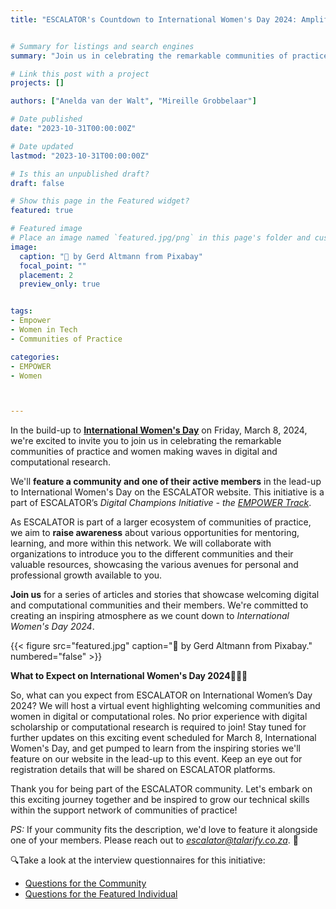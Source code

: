 ```yaml
---
title: "ESCALATOR's Countdown to International Women's Day 2024: Amplifying Women in Tech 👩‍💻💥"


# Summary for listings and search engines
summary: "Join us in celebrating the remarkable communities of practice and women making waves in digital and computational research! 💡"

# Link this post with a project
projects: []

authors: ["Anelda van der Walt", "Mireille Grobbelaar"]

# Date published
date: "2023-10-31T00:00:00Z"

# Date updated
lastmod: "2023-10-31T00:00:00Z"

# Is this an unpublished draft?
draft: false

# Show this page in the Featured widget?
featured: true

# Featured image
# Place an image named `featured.jpg/png` in this page's folder and customize its options here.
image:
  caption: "📸 by Gerd Altmann from Pixabay" 
  focal_point: ""
  placement: 2
  preview_only: true


tags:
- Empower
- Women in Tech
- Communities of Practice

categories:
- EMPOWER
- Women



---
```


In the build-up to [**International Women's Day**](https://www.internationalwomensday.com/) on Friday, March 8, 2024, we're excited to invite you to join us in celebrating the remarkable communities of practice and women making waves in digital and computational research. 

We'll **feature a community and one of their active members** in the lead-up to International Women's Day on the ESCALATOR website. This initiative is a part of ESCALATOR’s *Digital Champions Initiative - the [EMPOWER Track](https://escalator.sadilar.org/champions/empower/)*.

As ESCALATOR is part of a larger ecosystem of communities of practice, we aim to **raise awareness** about various opportunities for mentoring, learning, and more within this network. We will collaborate with organizations to introduce you to the different communities and their valuable resources, showcasing the various avenues for personal and professional growth available to you. 

**Join us** for a series of articles and stories that showcase welcoming digital and computational communities and their members. We're committed to creating an inspiring atmosphere as we count down to *International Women's Day 2024*.

{{< figure src="featured.jpg" caption="📸 by Gerd Altmann from Pixabay." numbered="false" >}}

**What to Expect on International Women's Day 2024**👩‍🎓🎉

So, what can you expect from ESCALATOR on International Women’s Day 2024? We will host a virtual event highlighting welcoming communities and women in digital or computational roles. No prior experience with digital scholarship or computational research is required to join! Stay tuned for further updates on this exciting event scheduled for March 8, International Women's Day, and get pumped to learn from the inspiring stories we'll feature on our website in the lead-up to this event. Keep an eye out for registration details that will be shared on ESCALATOR platforms. 

Thank you for being part of the ESCALATOR community. Let's embark on this exciting journey together and be inspired to grow our technical skills within the support network of communities of practice! 

*PS:*
If your community fits the description, we'd love to feature it alongside one of your members. Please reach out to *escalator@talarify.co.za*. 📩

🔍Take a look at the interview questionnaires for this initiative: 

- [Questions for the Community](/media/Community.pdf)
- [Questions for the Featured Individual](/media/Individual.pdf)

